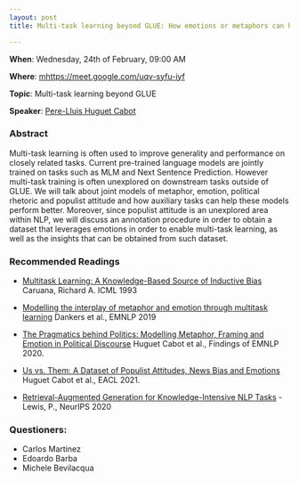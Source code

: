```yaml
---
layout: post
title: Multi-task learning beyond GLUE: How emotions or metaphors can help in socially relevant tasks

---
```

**When**:  Wednesday, 24th of February, 09:00 AM

**Where**: [mhttps://meet.google.com/uqv-syfu-iyf](https://meet.google.com/uqv-syfu-iyf)

**Topic**: Multi-task learning beyond GLUE

           
**Speaker**: 
[Pere-Lluis Huguet Cabot](https://twitter.com/PereLluisHC)

### Abstract
Multi-task learning is often used to improve generality and performance on closely related tasks. Current pre-trained language models are jointly trained on tasks such as MLM and Next Sentence Prediction. However multi-task training is often unexplored on downstream tasks outside of GLUE. We will talk about joint models of metaphor, emotion, political rhetoric and populist attitude and how auxiliary tasks can help these models perform better. Moreover, since populist attitude is an unexplored area within NLP, we will discuss an annotation procedure in order to obtain a dataset that leverages emotions in order to enable multi-task learning, as well as the insights that can be obtained from such dataset.

### Recommended Readings
- [Multitask Learning: A Knowledge-Based Source of Inductive Bias](http://citeseerx.ist.psu.edu/viewdoc/download;jsessionid=6CD27E91C93F1F87A44542FA3B4700B0?doi=10.1.1.57.3196&rep=rep1&type=pdf) Caruana, Richard A. ICML 1993


- [Modelling the interplay of metaphor and emotion through multitask learning](https://www.aclweb.org/anthology/D19-1227/) Dankers et al., EMNLP 2019


- [The Pragmatics behind Politics: Modelling Metaphor, Framing and Emotion in Political Discourse](https://www.aclweb.org/anthology/2020.findings-emnlp.402/) Huguet Cabot et al., Findings of EMNLP 2020.


- [Us vs. Them: A Dataset of Populist Attitudes, News Bias and Emotions](https://arxiv.org/abs/2101.11956) Huguet Cabot et al., EACL 2021.

- [Retrieval-Augmented Generation for Knowledge-Intensive NLP Tasks](https://arxiv.org/pdf/2005.11401.pdf) - Lewis, P., NeurIPS 2020


### Questioners:
- Carlos Martinez
- Edoardo Barba
- Michele Bevilacqua
